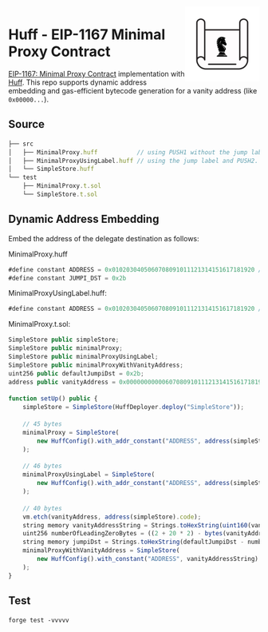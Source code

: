 <img align="right" width="150" height="150" top="100" src="./assets/blueprint.png">

# Huff - EIP-1167 Minimal Proxy Contract

[EIP-1167: Minimal Proxy Contract](https://eips.ethereum.org/EIPS/eip-1167) implementation with [Huff](https://huff.sh/).
This repo supports dynamic address embedding and gas-efficient bytecode generation for a vanity address (like `0x00000...`).

## Source

```js
├── src
│   ├── MinimalProxy.huff           // using PUSH1 without the jump label
│   ├── MinimalProxyUsingLabel.huff // using the jump label and PUSH2.
│   └── SimpleStore.huff
└── test
    ├── MinimalProxy.t.sol
    └── SimpleStore.t.sol
```

## Dynamic Address Embedding
Embed the address of the delegate destination as follows:

MinimalProxy.huff
```js
#define constant ADDRESS = 0x0102030405060708091011121314151617181920 // dummy address
#define constant JUMPI_DST = 0x2b
```

MinimalProxyUsingLabel.huff:
```js
#define constant ADDRESS = 0x0102030405060708091011121314151617181920 // dummy address
```

MinimalProxy.t.sol:
```js
SimpleStore public simpleStore;
SimpleStore public minimalProxy;
SimpleStore public minimalProxyUsingLabel;
SimpleStore public minimalProxyWithVanityAddress;
uint256 public defaultJumpiDst = 0x2b;
address public vanityAddress = 0x0000000000060708091011121314151617181920;

function setUp() public {
    simpleStore = SimpleStore(HuffDeployer.deploy("SimpleStore"));

    // 45 bytes
    minimalProxy = SimpleStore(
        new HuffConfig().with_addr_constant("ADDRESS", address(simpleStore)).deploy("MinimalProxy")
    );

    // 46 bytes
    minimalProxyUsingLabel = SimpleStore(
        new HuffConfig().with_addr_constant("ADDRESS", address(simpleStore)).deploy("MinimalProxyUsingLabel")
    );

    // 40 bytes
    vm.etch(vanityAddress, address(simpleStore).code);
    string memory vanityAddressString = Strings.toHexString(uint160(vanityAddress));
    uint256 numberOfLeadingZeroBytes = ((2 + 20 * 2) - bytes(vanityAddressString).length) / 2;
    string memory jumpiDst = Strings.toHexString(defaultJumpiDst - numberOfLeadingZeroBytes, 1);
    minimalProxyWithVanityAddress = SimpleStore(
        new HuffConfig().with_constant("ADDRESS", vanityAddressString).with_constant("JUMPI_DST", jumpiDst).deploy("MinimalProxy")
    );
}
```

## Test
```
forge test -vvvvv
```
